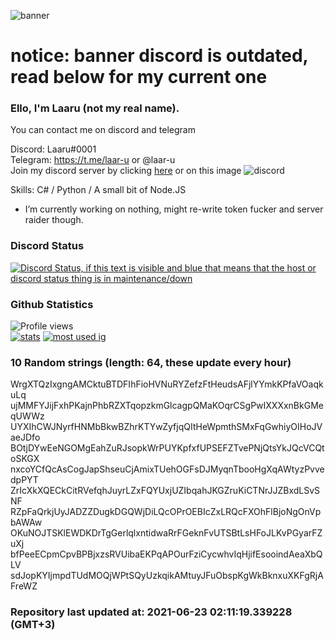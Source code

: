 
![banner](https://raw.githubusercontent.com/stop-bark/stop-bark/master/banner4.png)
# notice: banner discord is outdated, read below for my current one


### Ello, I'm Laaru (not my real name).

You can contact me on discord and telegram  

Discord: Laaru#0001  
Telegram: https://t.me/laar-u or @laar-u  
Join my discord server by clicking [here](https://discord.gg/invite/monk) or on this image ![discord](https://discord.com/api/guilds/848458923136122901/embed.png)

Skills: C# / Python / A small bit of Node.JS  

- I’m currently working on nothing, might re-write token fucker and server raider though.

### Discord Status
[![Discord Status, if this text is visible and blue that means that the host or discord status thing is in maintenance/down](https://discord.c99.nl/widget/theme-4/739824148267925565.png)](https://discord.c99.nl/)

### Github Statistics
![Profile views](https://komarev.com/ghpvc/?username=Laar-u) <br> [![stats](https://github-readme-stats.vercel.app/api?username=Laar-u&show_icons=true&theme=synthwave)](https://github.com/anuraghazra/github-readme-stats) [![most used ig](https://github-readme-stats.vercel.app/api/top-langs/?username=Laar-u&layout=compact&theme=synthwave&show_icons=true&langs_count=10)]((https://github.com/anuraghazra/github-readme-stats))

### 10 Random strings (length: 64, these update every hour)
WrgXTQzIxgngAMCktuBTDFIhFioHVNuRYZefzFtHeudsAFjlYYmkKPfaVOaqkuLq
ujMMFYJijFxhPKajnPhbRZXTqopzkmGlcagpQMaKOqrCSgPwIXXXxnBkGMeqUWWz
UYXIhCWJNyrfHNMbBkwBZhrKTYwZyfjqQItHeWpmthSMxFqGwhiyOIHoJVaeJDfo
BOtjDYwEeNGOMgEahZuRJsopkWrPUYKpfxfUPSEFZTvePNjQtsYkJQcVCQtoSKGX
nxcoYCfQcAsCogJapShseuCjAmixTUehOGFsDJMyqnTbooHgXqAWtyzPvvedpPYT
ZrIcXkXQECkCitRVefqhJuyrLZxFQYUxjUZIbqahJKGZruKiCTNrJJZBxdLSvSNF
RZpFaQrkjUyJADZZDugkDGQWjDiLQcOPrOEBIcZxLRQcFXOhFlBjoNgOnVpbAWAw
OKuNOJTSKlEWDKDrTgGerlqlxntidwaRrFGeknFvUTSBtLsHFoJLKvPGyarFZuXj
bfPeeECpmCpvBPBjxzsRVUibaEKPqAPOurFziCycwhvIqHjifEsooindAeaXbQLV
sdJopKYIjmpdTUdMOQjWPtSQyUzkqikAMtuyJFuObspKgWkBknxuXKFgRjAFreWZ

### Repository last updated at: 2021-06-23 02:11:19.339228 (GMT+3)
